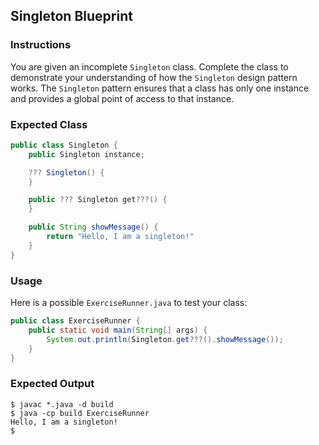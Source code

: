 ## Singleton Blueprint

### Instructions

You are given an incomplete `Singleton` class. Complete the class to demonstrate your understanding of how the `Singleton` design pattern works. The `Singleton` pattern ensures that a class has only one instance and provides a global point of access to that instance.

### Expected Class

```java
public class Singleton {
    public Singleton instance;

    ??? Singleton() {
    }

    public ??? Singleton get???() {
    }

    public String showMessage() {
        return "Hello, I am a singleton!"
    }
}
```

### Usage

Here is a possible `ExerciseRunner.java` to test your class:

```java
public class ExerciseRunner {
    public static void main(String[] args) {
        System.out.println(Singleton.get???().showMessage());
    }
}
```

### Expected Output

```shell
$ javac *.java -d build
$ java -cp build ExerciseRunner
Hello, I am a singleton!
$
```
